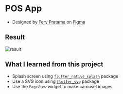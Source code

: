 # POS App

- Designed by [Fery Pratama](https://www.figma.com/@ferrtama) on [Figma](https://www.figma.com/community/file/1365326155647727549)

## Result

![result](#)

## What I learned from this project

- Splash screen using [`flutter_native_splash`](https://pub.dev/packages/flutter_native_splash) package
- Use a SVG icon using [`flutter_svg`](https://pub.dev/packages/flutter_svg) package
- Use the `PageView` widget to make carousel images
